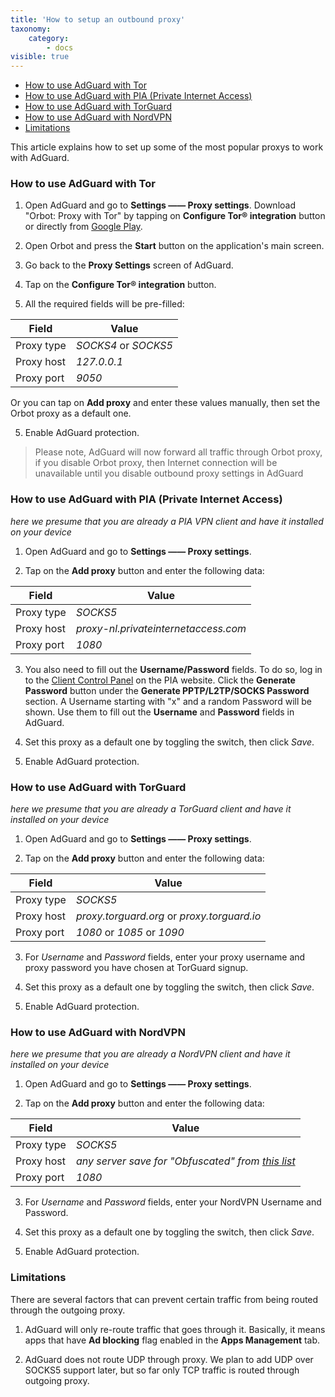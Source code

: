 ```yaml
---
title: 'How to setup an outbound proxy'
taxonomy:
    category:
        - docs
visible: true
---
```


* [How to use AdGuard with Tor](#tor)
* [How to use AdGuard with PIA (Private Internet Access)](#pia)
* [How to use AdGuard with TorGuard](#torguard)
* [How to use AdGuard with NordVPN](#nordvpn)
* [Limitations](#limitations)

This article explains how to set up some of the most popular proxys to work with AdGuard.

<a name="tor"></a>
### How to use AdGuard with Tor

1. Open AdGuard and go to **Settings —— Proxy settings**. Download "Orbot: Proxy with Tor" by tapping on **Configure Tor® integration** button or directly from [Google Play](https://play.google.com/store/apps/details?id=org.torproject.android&noprocess). 

2. Open Orbot and press the **Start** button on the application's main screen.

2. Go back to the **Proxy Settings** screen of AdGuard.

3. Tap on the **Configure Tor® integration** button. 

4. All the required fields will be pre-filled:

Field      |  Value
-------    | --------- 
Proxy type | *SOCKS4* or *SOCKS5* 
Proxy host | *127.0.0.1*
Proxy port | *9050*
   
Or you can tap on **Add proxy** and enter these values manually, then set the Orbot proxy as a default one.
   
5. Enable AdGuard protection.

> Please note, AdGuard will now forward all traffic through Orbot proxy, if you disable Orbot proxy, then Internet connection will be unavailable until you disable outbound proxy settings in AdGuard

<a name="pia"></a>
### How to use AdGuard with PIA (Private Internet Access)

*here we presume that you are already a PIA VPN client and have it installed on your device*

1. Open AdGuard and go to **Settings —— Proxy settings**.

2. Tap on the **Add proxy** button and enter the following data:
    
Field      |  Value
-------    | --------- 
Proxy type | *SOCKS5* 
Proxy host | *proxy-nl.privateinternetaccess.com*
Proxy port | *1080*
	
3. You also need to fill out the **Username/Password** fields. To do so, log in to the [Client Control Panel](https://www.privateinternetaccess.com/pages/client-sign-in) on the PIA website. Click the **Generate Password** button under the **Generate PPTP/L2TP/SOCKS Password** section. A Username starting with "x" and a random Password will be shown. Use them to fill out the **Username** and **Password** fields in AdGuard.

4. Set this proxy as a default one by toggling the switch, then click *Save*.

5. Enable AdGuard protection.

<a name="torguard"></a>
### How to use AdGuard with TorGuard

*here we presume that you are already a TorGuard client and have it installed on your device*

1. Open AdGuard and go to **Settings —— Proxy settings**.

2. Tap on the **Add proxy** button and enter the following data:

Field      |  Value
-------    | --------- 
Proxy type | *SOCKS5* 
Proxy host | *proxy.torguard.org* or *proxy.torguard.io*
Proxy port | *1080* or *1085* or *1090*
	
3. For *Username* and *Password* fields, enter your proxy username and proxy password you have chosen at TorGuard signup.

4. Set this proxy as a default one by toggling the switch, then click *Save*.

5. Enable AdGuard protection.

<a name="nordvpn"></a>
### How to use AdGuard with NordVPN

*here we presume that you are already a NordVPN client and have it installed on your device*

1. Open AdGuard and go to **Settings —— Proxy settings**.

2. Tap on the **Add proxy** button and enter the following data:

Field      |  Value
-------    | --------- 
Proxy type | *SOCKS5* 
Proxy host | *any server save for "Obfuscated" from [this list](https://nordvpn.com/servers/)*
Proxy port | *1080*
	
3. For *Username* and *Password* fields, enter your NordVPN Username and Password.

4. Set this proxy as a default one by toggling the switch, then click *Save*.

5. Enable AdGuard protection.

<a name="limitations"></a>
### Limitations

There are several factors that can prevent certain traffic from being routed through the outgoing proxy.

1. AdGuard will only re-route traffic that goes through it. Basically, it means apps that have **Ad blocking** flag enabled in the **Apps Management** tab. 

2. AdGuard does not route UDP through proxy. We plan to add UDP over SOCKS5 support later, but so far only TCP traffic is routed through outgoing proxy.
